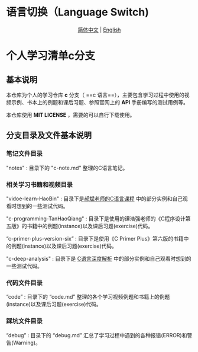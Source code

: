 # 语言切换（Language Switch)

<center><a href="https://github.com/TianLongMengXue/learn-ckecklist/blob/c/README.md">简体中文</a> | <a href="https://github.com/TianLongMengXue/learn-ckecklist/blob/c/README.en.md">English</a></center>

# 个人学习清单c分支

## 基本说明

本仓库为个人的学习仓库 **c** 分支（ ==c 语言==），主要包含学习过程中使用的视频示例、书本上的例题和课后习题、参照官网上的 **API** 手册编写的测试用例等。

本仓库使用 **MIT LICENSE** ，需要的可以自行下载使用。 

## 分支目录及文件基本说明

### 笔记文件目录

"notes" : 目录下的 "c-note.md" 整理的C语言笔记。

### 相关学习书籍和视频目录

"vidoe-learn-HaoBin" : 目录下是[郝斌老师的C语言课程](https://www.bilibili.com/video/BV1os411h77o) 中的部分实例和自己观看时想到的一些测试代码。

"c-programming-TanHaoQiang" : 目录下是使用的谭浩强老师的《C程序设计第五版》的书籍中的例题(instance)以及课后习题(exercise)代码。

“c-primer-plus-version-six” : 目录下是使用《C Primer Plus》第六版的书籍中的例题(instance)以及课后习题(exercise)代码。

"c-deep-analysis" : 目录下是 [C语言深度解析](https://www.bilibili.com/video/BV1UZ4y1o7Nm) 中的部分实例和自己观看时想到的一些测试代码。

### 代码文件目录

“code” : 目录下的 “code.md” 整理的各个学习视频例题和书籍上的例题(instance)以及课后习题(exercise)代码。

### 踩坑文件目录

“debug” : 目录下的 “debug.md” 汇总了学习过程中遇到的各种报错(ERROR)和警告(Warning)。